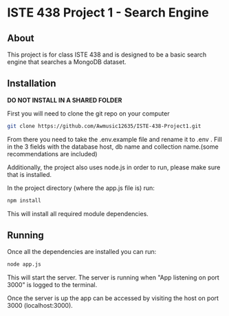# ISTE 438 Project 1 - Search Engine

## About
This project is for class ISTE 438 and is designed to be a basic search engine that searches a MongoDB dataset.


## Installation

<b>DO NOT INSTALL IN A SHARED FOLDER</b>

First you will need to clone the git repo on your computer

```bash
git clone https://github.com/Awmusic12635/ISTE-438-Project1.git
```

From there you need to take the .env.example file and rename it to .env . Fill in the 3 fields with the database host, db name and collection name.(some recommendations are included)

Additionally, the project also uses node.js in order to run, please make sure that is installed.

In the project directory (where the app.js file is) run:

```bash
npm install
```

This will install all required module dependencies.

## Running

Once all the dependencies are installed you can run:

```bash
node app.js
```

This will start the server.
The server is running when "App listening on port 3000" is logged to the terminal.

Once the server is up the app can be accessed by visiting the host on port 3000 (localhost:3000).
